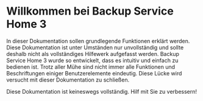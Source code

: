 # Willkommen bei Backup Service Home 3

In dieser Dokumentation sollen grundlegende Funktionen erklärt werden. Diese Dokumentation ist unter Umständen nur unvollständig und sollte deshalb nicht als vollständiges Hilfewerk aufgefasst werden. Backup Service Home 3 wurde so entwickelt, dass es intuitiv und einfach zu bedienen ist. Trotz aller Mühe sind nicht immer alle Funktionen und Beschriftungen einiger Benutzerelemente eindeutig. Diese Lücke wird versucht mit dieser Dokumentation zu schließen.

Diese Dokumentation ist keineswegs vollständig. Hilf mit Sie zu verbessern!